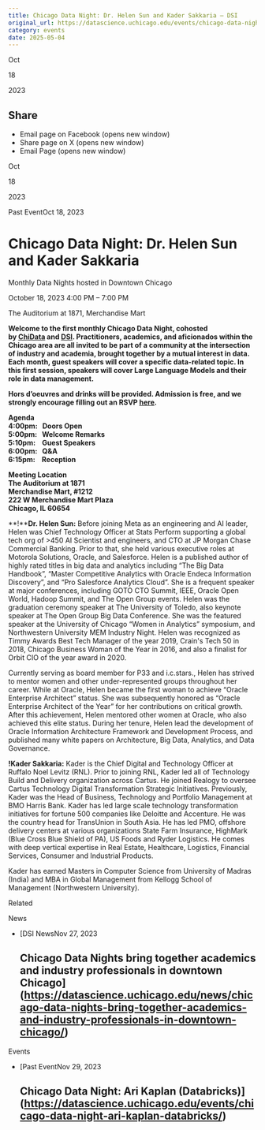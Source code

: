 ```yaml
---
title: Chicago Data Night: Dr. Helen Sun and Kader Sakkaria – DSI
original_url: https://datascience.uchicago.edu/events/chicago-data-night-dr-helen-sun-and-kader-sakkaria
category: events
date: 2025-05-04
---
```


Oct

18

2023

## Share

* Email page on Facebook (opens new window)
* Share page on X (opens new window)
* Email Page (opens new window)

<!-- Table-like structure detected -->

Oct

18

2023

Past EventOct 18, 2023

# Chicago Data Night: Dr. Helen Sun and Kader Sakkaria

Monthly Data Nights hosted in Downtown Chicago

October 18, 2023 4:00 PM – 7:00 PM

The Auditorium at 1871, Merchandise Mart

**Welcome to the first monthly Chicago Data Night, cohosted by [ChiData](https://urldefense.com/v3/__https://uchi-db.github.io/chidatasite/__;!!BpyFHLRN4TMTrA!44DGwsiDHf8kvRz3cTfhlGrL1A8_4hTd12bCShOhvxqarBKD3W8kNSK44h3Melid7ZdgFbRtrrVD4V4koCM$) and [DSI](https://datascience.uchicago.edu/). Practitioners, academics, and aficionados within the Chicago area are all invited to be part of a community at the intersection of industry and academia, brought together by a mutual interest in data. Each month, guest speakers will cover a specific data-related topic. In this first session, speakers will cover Large Language Models and their role in data management.**

**Hors d’oeuvres and drinks will be provided. Admission is free, and we strongly encourage filling out an RSVP [here](https://www.eventbrite.com/e/october-chidata-event-dr-helen-sun-and-kader-sakkaria-tickets-727554835097).**

**Agenda**  
**4:00pm:   Doors Open**  
**5:00pm:   Welcome Remarks**  
**5:10pm:    Guest Speakers**  
**6:00pm:   Q&A**  
**6:15pm:    Reception**

**Meeting Location**  
**The Auditorium at 1871**  
**Merchandise Mart, #1212**  
**222 W Merchandise Mart Plaza**  
**Chicago, IL 60654**

**!****Dr. Helen Sun:** Before joining Meta as an engineering and AI leader, Helen was Chief Technology Officer at Stats Perform supporting a global tech org of >450 AI Scientist and engineers, and CTO at JP Morgan Chase Commercial Banking. Prior to that, she held various executive roles at Motorola Solutions, Oracle, and Salesforce. Helen is a published author of highly rated titles in big data and analytics including “The Big Data Handbook”, “Master Competitive Analytics with Oracle Endeca Information Discovery”, and “Pro Salesforce Analytics Cloud”. She is a frequent speaker at major conferences, including GOTO CTO Summit, IEEE, Oracle Open World, Hadoop Summit, and The Open Group events. Helen was the graduation ceremony speaker at The University of Toledo, also keynote speaker at The Open Group Big Data Conference. She was the featured speaker at the University of Chicago “Women in Analytics” symposium, and Northwestern University MEM Industry Night. Helen was recognized as Timmy Awards Best Tech Manager of the year 2019, Crain&#39;s Tech 50 in 2018, Chicago Business Woman of the Year in 2016, and also a finalist for Orbit CIO of the year award in 2020.

Currently serving as board member for P33 and i.c.stars., Helen has strived to mentor women and other under-represented groups throughout her career. While at Oracle, Helen became the first woman to achieve “Oracle Enterprise Architect” status. She was subsequently honored as “Oracle Enterprise Architect of the Year” for her contributions on critical growth. After this achievement, Helen mentored other women at Oracle, who also achieved this elite status. During her tenure, Helen lead the development of Oracle Information Architecture Framework and Development Process, and published many white papers on Architecture, Big Data, Analytics, and Data Governance.

**!Kader Sakkaria:** Kader is the Chief Digital and Technology Officer at Ruffalo Noel Levitz (RNL). Prior to joining RNL, Kader led all of Technology Build and Delivery organization across Cartus. He joined Realogy to oversee Cartus Technology Digital Transformation Strategic Initiatives. Previously, Kader was the Head of Business, Technology and Portfolio Management at BMO Harris Bank. Kader has led large scale technology transformation initiatives for fortune 500 companies like Deloitte and Accenture. He was the country head for TransUnion in South Asia. He has led PMO, offshore delivery centers at various organizations State Farm Insurance, HighMark (Blue Cross Blue Shield of PA), US Foods and Ryder Logistics. He comes with deep vertical expertise in Real Estate, Healthcare, Logistics, Financial Services, Consumer and Industrial Products.

Kader has earned Masters in Computer Science from University of Madras (India) and MBA in Global Management from Kellogg School of Management (Northwestern University).

Related

News

* [DSI NewsNov 27, 2023

  ## Chicago Data Nights bring together academics and industry professionals in downtown Chicago](https://datascience.uchicago.edu/news/chicago-data-nights-bring-together-academics-and-industry-professionals-in-downtown-chicago/)

Events

* [Past EventNov 29, 2023

  ## Chicago Data Night: Ari Kaplan (Databricks)](https://datascience.uchicago.edu/events/chicago-data-night-ari-kaplan-databricks/)